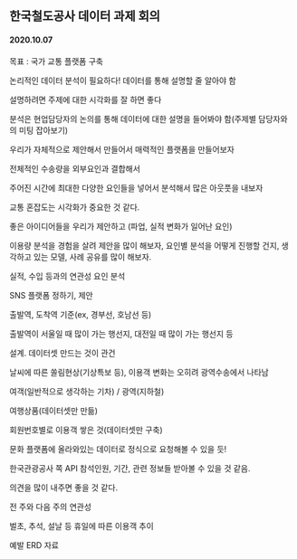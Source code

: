 ## 한국철도공사 데이터 과제 회의

#### 2020.10.07



목표 : 국가 교통 플랫폼 구축

논리적인 데이터 분석이 필요하다! 데이터를 통해 설명할 줄 알아야 함

설명하려면 주제에 대한 시각화를 잘 하면 좋다

분석은 현업담당자의 논의를 통해 데이터에 대한 설명을 들어봐야 함(주제별 담당자와의 미팅 잡아보기)

우리가 자체적으로 제안해서 만들어서 매력적인 플랫폼을 만들어보자

전체적인 수송량을 외부요인과 결합해서

주어진 시간에 최대한 다양한 요인들을 넣어서 분석해서 많은 아웃풋을 내보자

교통 혼잡도는 시각화가 중요한 것 같다.

좋은 아이디어들을 우리가 제안하고 (파업, 실적 변화가 일어난 요인)

이용량 분석을 경험을 살려 제안을 많이 해보자, 요인별 분석을 어떻게 진행할 건지, 생각하고 있는 모델, 사례 공유를 많이 해보자.

실적, 수입 등과의 연관성 요인 분석

SNS 플랫폼 정하기, 제안

출발역, 도착역 기준(ex, 경부선, 호남선 등)

출발역이 서울일 때 많이 가는 행선지, 대전일 때 많이 가는 행선지 등

설계. 데이터셋 만드는 것이 관건

날씨에 따른 쏠림현상(기상특보 등), 이용객 변화는 오히려 광역수송에서 나타남

여객(일반적으로 생각하는 기차) / 광역(지하철)

여행상품(데이터셋만 만듦)

회원번호별로 이용객 쌓은 것(데이터셋만 구축)

문화 플랫폼에 올라와있는 데이터로 정식으로 요청해볼 수 있을 듯!

한국관광공사 쪽 API 참석인원, 기간, 관련 정보들 받아볼 수 있을 것 같음.

의견을 많이 내주면 좋을 것 같다.

전 주와 다음 주의 연관성

벌초, 추석, 설날 등 휴일에 따른 이용객 추이

예발 ERD 자료